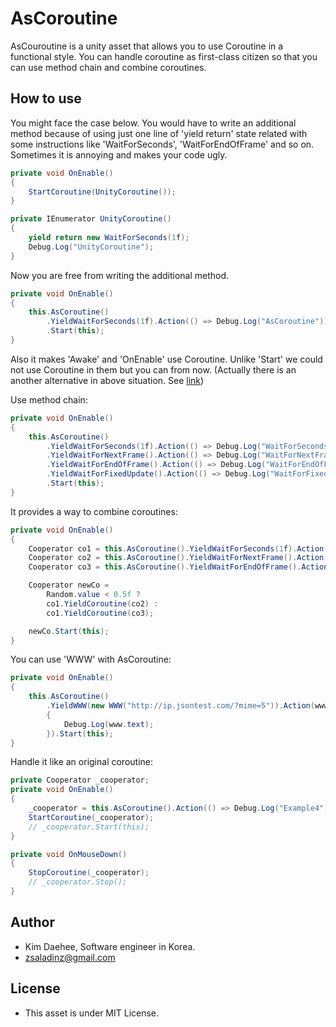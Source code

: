 # AsCoroutine

AsCouroutine is a unity asset that allows you to use Coroutine in a functional style. You can handle coroutine as first-class citizen so that you can use method chain and combine coroutines.

## How to use

You might face the case below. You would have to write an additional method because of using just one line of 'yield return' state related with some instructions like 'WaitForSeconds', 'WaitForEndOfFrame' and so on. Sometimes it is annoying and makes your code ugly.

```C#
private void OnEnable()
{
    StartCoroutine(UnityCoroutine());
}

private IEnumerator UnityCoroutine()
{
    yield return new WaitForSeconds(1f);
    Debug.Log("UnityCoroutine");
}
```

Now you are free from writing the additional method.

```C#
private void OnEnable()
{
    this.AsCoroutine()
        .YieldWaitForSeconds(1f).Action(() => Debug.Log("AsCoroutine"))
        .Start(this);
}
```

Also it makes 'Awake' and 'OnEnable' use Coroutine. Unlike 'Start' we could not use Coroutine in them but you can from now.
(Actually there is an another alternative in above situation. See [link](https://github.com/zsaladin/Asyncoroutine))

Use method chain:
```C#
private void OnEnable()
{
    this.AsCoroutine()
        .YieldWaitForSeconds(1f).Action(() => Debug.Log("WaitForSeconds"))
        .YieldWaitForNextFrame().Action(() => Debug.Log("WaitForNextFrame"))
        .YieldWaitForEndOfFrame().Action(() => Debug.Log("WaitForEndOfFrame"))
        .YieldWaitForFixedUpdate().Action(() => Debug.Log("WaitForFixedUpdate"))
        .Start(this);
}
```

It provides a way to combine coroutines:
```C#
private void OnEnable()
{
    Cooperator co1 = this.AsCoroutine().YieldWaitForSeconds(1f).Action(() => Debug.Log("co1"));
    Cooperator co2 = this.AsCoroutine().YieldWaitForNextFrame().Action(() => Debug.Log("co2"));
    Cooperator co3 = this.AsCoroutine().YieldWaitForEndOfFrame().Action(() => Debug.Log("co3"));

    Cooperator newCo =
        Random.value < 0.5f ?
        co1.YieldCoroutine(co2) :
        co1.YieldCoroutine(co3);

    newCo.Start(this);
}
```

You can use 'WWW' with AsCoroutine:
```C#
private void OnEnable()
{
    this.AsCoroutine()
        .YieldWWW(new WWW("http://ip.jsontest.com/?mime=5")).Action(www =>
        {
            Debug.Log(www.text);
        }).Start(this);
}
```

Handle it like an original coroutine:
```C#
private Cooperator _cooperator;
private void OnEnable()
{
    _cooperator = this.AsCoroutine().Action(() => Debug.Log("Example4")).Repeat(() => true);
    StartCoroutine(_cooperator);
    // _cooperator.Start(this);
}

private void OnMouseDown()
{
    StopCoroutine(_cooperator);
    // _cooperator.Stop();
}
```

## Author
- Kim Daehee, Software engineer in Korea.
- zsaladinz@gmail.com

## License
- This asset is under MIT License.
